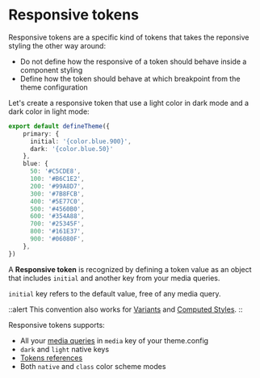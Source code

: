 # Responsive tokens

Responsive tokens are a specific kind of tokens that takes the reponsive styling the other way around:

- Do not define how the responsive of a token should behave inside a component styling
- Define how the token should behave at which breakpoint from the theme configuration

Let's create a responsive token that use a light color in dark mode and a dark color in light mode:

```ts
export default defineTheme({
    primary: {
      initial: '{color.blue.900}',
      dark: '{color.blue.50}'
    },
    blue: {
      50: '#C5CDE8',
      100: '#B6C1E2',
      200: '#99A8D7',
      300: '#7B8FCB',
      400: '#5E77C0',
      500: '#4560B0',
      600: '#354A88',
      700: '#25345F',
      800: '#161E37',
      900: '#06080F',
    },
})
```

A **Responsive token** is recognized by defining a token value as an object that includes `initial` and another key from your media queries.

`initial` key refers to the default value, free of any media query.

::alert
This convention also works for [Variants](/styling/variants) and [Computed Styles](/styling/computed-styles).
::

Responsive tokens supports:
  - All your [media queries](/configuration/media-queries) in `media` key of your theme.config
  - `dark` and `light` native keys
  - [Tokens references](/configuration/theme-config#tokens-references)
  - Both `native` and `class` color scheme modes
